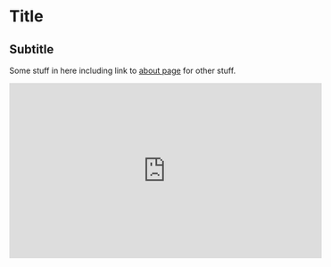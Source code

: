 # Title

## Subtitle

Some stuff in here including link to [about page](about.md) for other stuff.


<p align="center">
<iframe width="560" height="315" src="https://www.youtube.com/embed/_jsiJjwtc4U" title="YouTube video player" frameborder="0" allow="accelerometer; autoplay; clipboard-write; encrypted-media; gyroscope; picture-in-picture" allowfullscreen></iframe>
</p>

